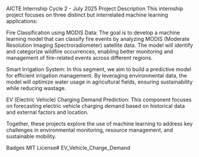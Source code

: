 AICTE Internship Cycle 2 - July 2025
Project Description
This internship project focuses on three distinct but interrelated machine learning applications:

Fire Classification using MODIS Data: The goal is to develop a machine learning model that can classify fire events by analyzing MODIS (Moderate Resolution Imaging Spectroradiometer) satellite data. The model will identify and categorize wildfire occurrences, enabling better monitoring and management of fire-related events across different regions.

Smart Irrigation System: In this segment, we aim to build a predictive model for efficient irrigation management. By leveraging environmental data, the model will optimize water usage in agricultural fields, ensuring sustainability while reducing wastage.

EV (Electric Vehicle) Charging Demand Prediction: This component focuses on forecasting electric vehicle charging demand based on historical data and external factors and location.

Together, these projects explore the use of machine learning to address key challenges in environmental monitoring, resource management, and sustainable mobility.

Badges
MIT License# EV_Vehicle_Charge_Demand
